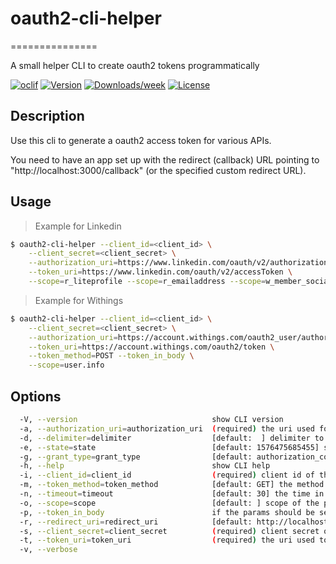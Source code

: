 # oauth2-cli-helper

===============

A small helper CLI to create oauth2 tokens programmatically

[![oclif](https://img.shields.io/badge/cli-oclif-brightgreen.svg)](https://oclif.io)
[![Version](https://img.shields.io/npm/v/oauth2-cli-helper.svg)](https://npmjs.org/package/oauth2-cli-helper)
[![Downloads/week](https://img.shields.io/npm/dw/oauth2-cli-helper.svg)](https://npmjs.org/package/oauth2-cli-helper)
[![License](https://img.shields.io/npm/l/oauth2-cli-helper.svg)](https://github.com/jroehl/oauth2-cli-helper/blob/master/package.json)

## Description

Use this cli to generate a oauth2 access token for various APIs.

You need to have an app set up with the redirect (callback) URL pointing to
"http://localhost:3000/callback" (or the specified custom redirect URL).

## Usage

> Example for Linkedin

```bash
$ oauth2-cli-helper --client_id=<client_id> \
    --client_secret=<client_secret> \
    --authorization_uri=https://www.linkedin.com/oauth/v2/authorization \
    --token_uri=https://www.linkedin.com/oauth/v2/accessToken \
    --scope=r_liteprofile --scope=r_emailaddress --scope=w_member_social
```

> Example for Withings

```bash
$ oauth2-cli-helper --client_id=<client_id> \
    --client_secret=<client_secret> \
    --authorization_uri=https://account.withings.com/oauth2_user/authorize2 \
    --token_uri=https://account.withings.com/oauth2/token \
    --token_method=POST --token_in_body \
    --scope=user.info
```

## Options

```bash
  -V, --version                              show CLI version
  -a, --authorization_uri=authorization_uri  (required) the uri used for authorization
  -d, --delimiter=delimiter                  [default:  ] delimiter to concatenate the scopes
  -e, --state=state                          [default: 1576475685455] state of the request
  -g, --grant_type=grant_type                [default: authorization_code] the authorization code grant type
  -h, --help                                 show CLI help
  -i, --client_id=client_id                  (required) client id of the app
  -m, --token_method=token_method            [default: GET] the method used to fetch the token
  -n, --timeout=timeout                      [default: 30] the time in seconds to listen for a request on the callback uri
  -o, --scope=scope                          [default: ] scope of the permissions
  -p, --token_in_body                        if the params should be send in body in token request
  -r, --redirect_uri=redirect_uri            [default: http://localhost:3000/callback] redirect (callback) uri
  -s, --client_secret=client_secret          (required) client secret of the app
  -t, --token_uri=token_uri                  (required) the uri used to request a token
  -v, --verbose
```